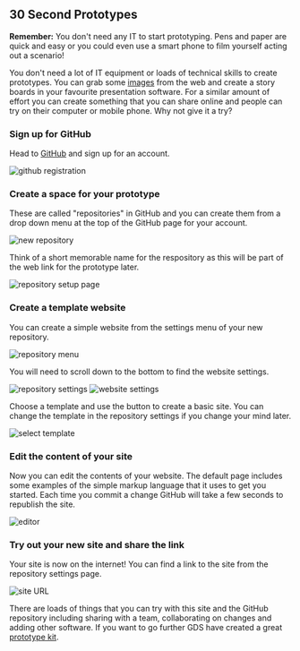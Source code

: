 ## 30 Second Prototypes

**Remember:** You don't need any IT to start prototyping. Pens and paper are quick and easy or you could even use a smart phone to film yourself acting out a scenario!

You don't need a lot of IT equipment or loads of technical skills to create prototypes. You can grab some [images](https://www.google.co.uk/search?q=smartphone+vector+free+download&tbm=isch) from the web and create a story boards in your favourite presentation software. For a similar amount of effort you can create something that you can share online and people can try on their computer or mobile phone. Why not give it a try?

### Sign up for GitHub

Head to [GitHub](https://github.com) and sign up for an account.

![github registration](Slide1.png)

### Create a space for your prototype

These are called "repositories" in GitHub and you can create them from a drop down menu at the top of the GitHub page for your account.

![new repository](Slide2.png)

Think of a short memorable name for the respository as this will be part of the web link for the prototype later.

![repository setup page](Slide3.png)

### Create a template website

You can create a simple website from the settings menu of your new repository.

![repository menu](Slide4.png)

You will need to scroll down to the bottom to find the website settings.

![repository settings](Slide5.png)
![website settings](Slide6.png)

Choose a template and use the button to create a basic site. You can change the template in the repository settings if you change your mind later.

![select template](Slide7.png)

### Edit the content of your site
Now you can edit the contents of your website. The default page includes some examples of the simple markup language that it uses to get you started. Each time you commit a change GitHub will take a few seconds to republish the site.

![editor](Slide8.png)

### Try out your new site and share the link
Your site is now on the internet! You can find a link to the site from the repository settings page.

![site URL](Slide9.png)

There are loads of things that you can try with this site and the GitHub repository including sharing with a team, collaborating on changes and adding other software. If you want to go further GDS have created a great [prototype kit](https://govuk-prototype-kit.herokuapp.com/docs/install/introduction).
